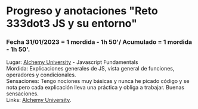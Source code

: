# Progreso y anotaciones  **"Reto 333dot3 JS y su entorno"**

### Fecha 31/01/2023 = 1 mordida - 1h 50'/ Acumulado = 1 mordida - 1h 50'.  
Lugar: [Alchemy University](https://university.alchemy.com/home) - Javascript Fundamentals  
Mordida: Explicaciones generales de JS, vista general de funciones, operadores y condicionales.  
Sensaciones: Tengo nociones muy básicas y nunca he picado código y se nota pero cada explicación lleva una práctica y obliga a trabajar. Buenas sensaciones.  
Links: [Alchemy University](https://university.alchemy.com/home).
